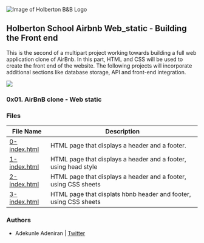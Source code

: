![Image of Holberton B&B Logo](https://s3.amazonaws.com/intranet-projects-files/holbertonschool-higher-level_programming+/263/HBTN-hbnb-Final.png)

## Holberton School Airbnb Web_static - Building the Front end

This is the second of a multipart project working towards building a full web application clone of AirBnb. In this part, HTML and CSS will be used to create the front end of the website. 
The following projects will incorporate additional sections like database storage, API and front-end integration.


![](https://s3.amazonaws.com/intranet-projects-files/concepts/74/hbnb_step1.png)

### 0x01. AirBnB clone - Web static

### Files
File Name | Description
--- | ---
[0-index.html](./0-index.html) | HTML page that displays a header and a footer.
[1-index.html](./1-index.html) | HTML page that displays a header and a footer, using head style
[2-index.html](./2-index.html) | HTML page that displays a header and a footer, using CSS sheets
[3-index.html](./3-index.html) | HTML page that displats hbnb header and footer, using CSS sheets

### Authors
* Adekunle Adeniran |  [Twitter](https://twitter.com/flourishcodes)
